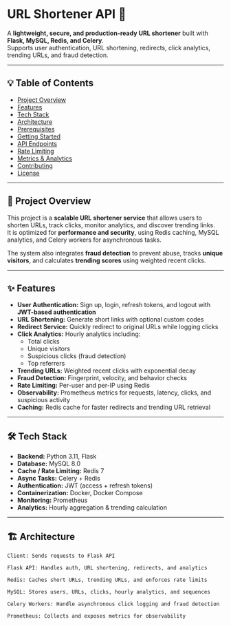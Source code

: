 # URL Shortener API 🚀

A **lightweight, secure, and production-ready URL shortener** built with **Flask, MySQL, Redis, and Celery**.  
Supports user authentication, URL shortening, redirects, click analytics, trending URLs, and fraud detection.

---

## 💡 Table of Contents

- [Project Overview](#project-overview)  
- [Features](#features)  
- [Tech Stack](#tech-stack)  
- [Architecture](#architecture)  
- [Prerequisites](#prerequisites)  
- [Getting Started](#getting-started)  
- [API Endpoints](#api-endpoints)  
- [Rate Limiting](#rate-limiting)  
- [Metrics & Analytics](#metrics--analytics)  
- [Contributing](#contributing)  
- [License](#license)  

---

## 📝 Project Overview

This project is a **scalable URL shortener service** that allows users to shorten URLs, track clicks, monitor analytics, and discover trending links.  
It is optimized for **performance and security**, using Redis caching, MySQL analytics, and Celery workers for asynchronous tasks.

The system also integrates **fraud detection** to prevent abuse, tracks **unique visitors**, and calculates **trending scores** using weighted recent clicks.

---

## ✨ Features

- **User Authentication:** Sign up, login, refresh tokens, and logout with **JWT-based authentication**  
- **URL Shortening:** Generate short links with optional custom codes  
- **Redirect Service:** Quickly redirect to original URLs while logging clicks  
- **Click Analytics:** Hourly analytics including:
  - Total clicks  
  - Unique visitors  
  - Suspicious clicks (fraud detection)  
  - Top referrers  
- **Trending URLs:** Weighted recent clicks with exponential decay  
- **Fraud Detection:** Fingerprint, velocity, and behavior checks  
- **Rate Limiting:** Per-user and per-IP using Redis  
- **Observability:** Prometheus metrics for requests, latency, clicks, and suspicious activity  
- **Caching:** Redis cache for faster redirects and trending URL retrieval  

---

## 🛠 Tech Stack

- **Backend:** Python 3.11, Flask  
- **Database:** MySQL 8.0  
- **Cache / Rate Limiting:** Redis 7  
- **Async Tasks:** Celery + Redis  
- **Authentication:** JWT (access + refresh tokens)  
- **Containerization:** Docker, Docker Compose  
- **Monitoring:** Prometheus  
- **Analytics:** Hourly aggregation & trending calculation  

---

## 🏗 Architecture

```text
Client: Sends requests to Flask API

Flask API: Handles auth, URL shortening, redirects, and analytics

Redis: Caches short URLs, trending URLs, and enforces rate limits

MySQL: Stores users, URLs, clicks, hourly analytics, and sequences

Celery Workers: Handle asynchronous click logging and fraud detection

Prometheus: Collects and exposes metrics for observability
